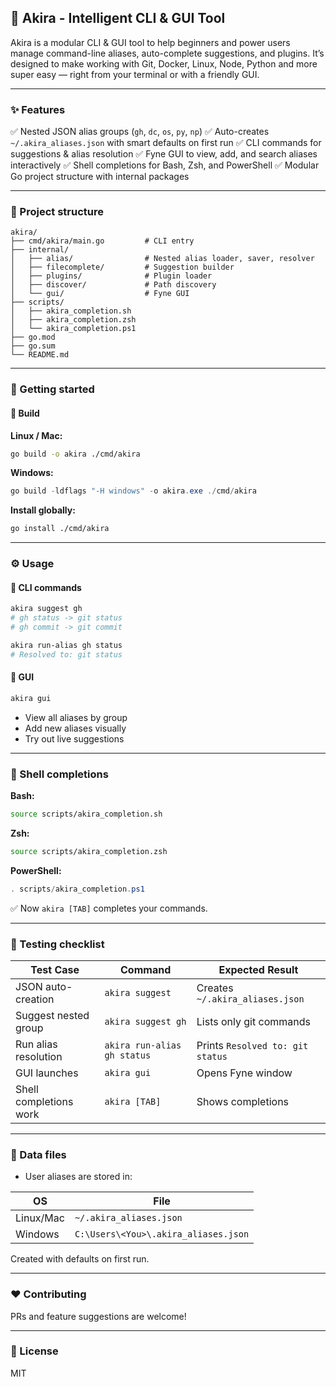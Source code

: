 ## 🚀 Akira - Intelligent CLI & GUI Tool

Akira is a modular CLI & GUI tool to help beginners and power users manage command-line aliases, auto-complete suggestions, and plugins. It’s designed to make working with Git, Docker, Linux, Node, Python and more super easy — right from your terminal or with a friendly GUI.

---

### ✨ Features

✅ Nested JSON alias groups (`gh`, `dc`, `os`, `py`, `np`)
✅ Auto-creates `~/.akira_aliases.json` with smart defaults on first run
✅ CLI commands for suggestions & alias resolution
✅ Fyne GUI to view, add, and search aliases interactively
✅ Shell completions for Bash, Zsh, and PowerShell
✅ Modular Go project structure with internal packages

---

### 📂 Project structure

```
akira/
├── cmd/akira/main.go         # CLI entry
├── internal/
│   ├── alias/                # Nested alias loader, saver, resolver
│   ├── filecomplete/         # Suggestion builder
│   ├── plugins/              # Plugin loader
│   ├── discover/             # Path discovery
│   └── gui/                  # Fyne GUI
├── scripts/
│   ├── akira_completion.sh
│   ├── akira_completion.zsh
│   └── akira_completion.ps1
├── go.mod
├── go.sum
└── README.md
```

---

### 🚀 Getting started

#### 🔧 Build

**Linux / Mac:**

```bash
go build -o akira ./cmd/akira
```

**Windows:**

```powershell
go build -ldflags "-H windows" -o akira.exe ./cmd/akira
```

**Install globally:**

```bash
go install ./cmd/akira
```

---

### ⚙️ Usage

#### 🚀 CLI commands

```bash
akira suggest gh
# gh status -> git status
# gh commit -> git commit

akira run-alias gh status
# Resolved to: git status
```

#### 🎨 GUI

```bash
akira gui
```

* View all aliases by group
* Add new aliases visually
* Try out live suggestions

---

### 🐚 Shell completions

**Bash:**

```bash
source scripts/akira_completion.sh
```

**Zsh:**

```bash
source scripts/akira_completion.zsh
```

**PowerShell:**

```powershell
. scripts/akira_completion.ps1
```

✅ Now `akira [TAB]` completes your commands.

---

### 🚀 Testing checklist

| Test Case              | Command                     | Expected Result                  |
| ---------------------- | --------------------------- | -------------------------------- |
| JSON auto-creation     | `akira suggest`             | Creates `~/.akira_aliases.json`  |
| Suggest nested group   | `akira suggest gh`          | Lists only git commands          |
| Run alias resolution   | `akira run-alias gh status` | Prints `Resolved to: git status` |
| GUI launches           | `akira gui`                 | Opens Fyne window                |
| Shell completions work | `akira [TAB]`               | Shows completions                |

---

### 💾 Data files

* User aliases are stored in:

| OS        | File                                 |
| --------- | ------------------------------------ |
| Linux/Mac | `~/.akira_aliases.json`              |
| Windows   | `C:\Users\<You>\.akira_aliases.json` |

Created with defaults on first run.

---

### ❤️ Contributing

PRs and feature suggestions are welcome!

---

### 📝 License

MIT
